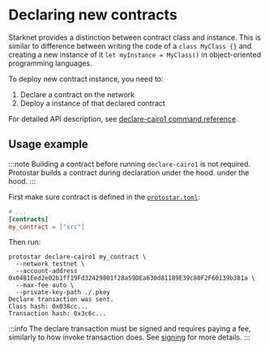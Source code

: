 # Declaring new contracts

Starknet provides a distinction between contract class and instance. This is similar to difference between writing the
code of a `class MyClass {}` and creating a new instance of it `let myInstance = MyClass()` in object-oriented
programming languages.

To deploy new contract instance, you need to:

1. Declare a contract on the network
2. Deploy a instance of that declared contract

For detailed API description, see [declare-cairo1 command reference](../../cli-reference.md#declare-cairo1).

## Usage example

:::note
Building a contract before running `declare-cairo1` is not required. Protostar builds a contract during declaration under the hood.
under the hood.
:::

First make sure contract is defined in the [`protostar.toml`](../04-protostar-toml.md):

```toml title=protostar.toml
# ...
[contracts]
my_contract = ["src"]
```

Then run:

```shell title="Example"
protostar declare-cairo1 my_contract \
  --network testnet \
  --account-address 0x0481Eed2e02b1ff19Fd32429801f28a59DEa630d81189E39c80F2F60139b381a \
  --max-fee auto \
  --private-key-path ./.pkey
Declare transaction was sent.
Class hash: 0x038cc...
Transaction hash: 0x3c6c...
```

:::info
The declare transaction must be signed and requires paying a fee, similarly to how invoke transaction does.
See [signing](./01-invoke.md#signing) for more details.
:::